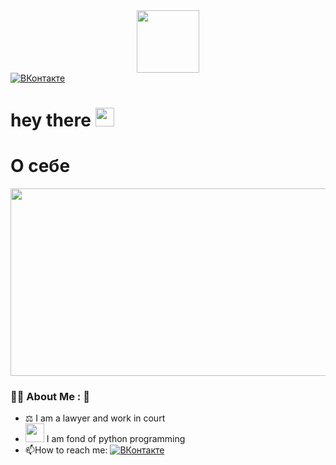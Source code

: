 <div id="header" align="center">
  <img src="https://media.giphy.com/media/Y0DAJ2yGFqzLEt01da/giphy.gif" width="100"/>
</div>

<div id="badges">
  <a href="your-ВКонтакте-URL">
    <img src="https://vk.com/id260482652?logo=https://icons8.ru/icon/13977/vk-comColor=white&style=for-the-badge" alt="ВКонтакте"/>
  </a>
 </div>

<img src="https://komarev.com/ghpvc/?username=Irina11971&style=flat-square&color=blue" alt=""/>
<h1>
  hey there
  <img src="https://media.giphy.com/media/hvRJCLFzcasrR4ia7z/giphy.gif" width="30px"/>
</h1>

# О себе

<div align="center">
  <img src="https://media.giphy.com/media/dWesBcTLavkZuG35MI/giphy.gif" width="600" height="300"/>
</div>

### :woman_technologist: About Me :	:hugs:

- :balance_scale: I am a lawyer and work in court 
- <img src="https://media.giphy.com/media/WUlplcMpOCEmTGBtBW/giphy.gif" width="30"> I am fond of python programming 
- :mailbox:How to reach me: [![ВКонтакте](https://vk.com/id260482652?style=flat&logo=https://icons8.ru/icon/13977/vk-comColor=white)](https://vk.com/id260482652)





